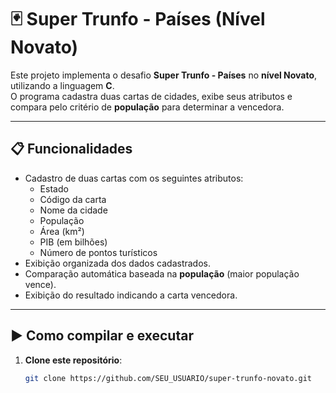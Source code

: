 # 🃏 Super Trunfo - Países (Nível Novato)

Este projeto implementa o desafio **Super Trunfo - Países** no **nível Novato**, utilizando a linguagem **C**.  
O programa cadastra duas cartas de cidades, exibe seus atributos e compara pelo critério de **população** para determinar a vencedora.

---

## 📋 Funcionalidades
- Cadastro de duas cartas com os seguintes atributos:
  - Estado  
  - Código da carta  
  - Nome da cidade  
  - População  
  - Área (km²)  
  - PIB (em bilhões)  
  - Número de pontos turísticos  
- Exibição organizada dos dados cadastrados.  
- Comparação automática baseada na **população** (maior população vence).  
- Exibição do resultado indicando a carta vencedora.

---

## ▶️ Como compilar e executar
1. **Clone este repositório**:  
   ```bash
   git clone https://github.com/SEU_USUARIO/super-trunfo-novato.git